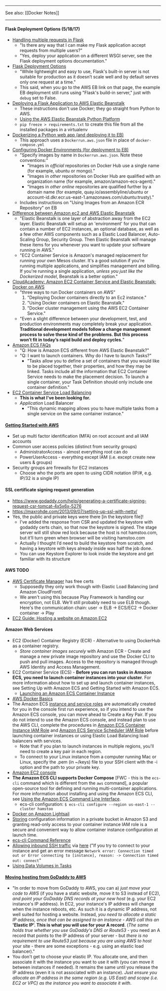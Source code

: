 ***

See also: [[Docker Notes]]

***

#### Flask Deployment Options (5/18/17)
* [Handling multiple requests in Flask](http://stackoverflow.com/questions/14672753/handling-multiple-requests-in-flask)
  * "Is there any way that I can make my Flask application accept requests from multiple users?"
  * "Yes, deploy your application on a different WSGI server, see the Flask deployment options documentation."
* [Flask Deployment Options](http://flask.pocoo.org/docs/0.12/deploying/)
  * "While lightweight and easy to use, Flask's built-in server is not suitable for production as it doesn’t scale well and by default serves only one request at a time."
  * This said, when you go to the AWS EB link on that page, the example EB deployment still runs using "Flask's build-in server," just with `debug` set to False.
* [Deploying a Flask Application to AWS Elastic Beanstalk](http://docs.aws.amazon.com/elasticbeanstalk/latest/dg/create-deploy-python-flask.html)
  * These instructions don't use Docker; they go straight from Python to AWS.
  * [Using the AWS Elastic Beanstalk Python Platform](http://docs.aws.amazon.com/elasticbeanstalk/latest/dg/create-deploy-python-container.html)
  * `pip freeze > requirements.txt` to create this file from all the installed packages in a virtualenv
* [Dockerizing a Python web app (and deploying it to EB)](https://aws.amazon.com/blogs/devops/dockerizing-a-python-web-app/)
  * This approach uses a `Dockerrun.aws.json` file in place of `docker-compose.yml`
* [Configuring Docker Environments (for deployment to EB)](http://docs.aws.amazon.com/elasticbeanstalk/latest/dg/create_deploy_docker.container.console.html)
  * "Specify images by name in `Dockerrun.aws.json`. Note these conventions:"
    * "Images in *official* repositories on Docker Hub use a single name (for example, ubuntu or mongo)."
    * "Images in *other* repositories on Docker Hub are qualified with an organization name (for example, amazon/amazon-ecs-agent)."
    * "Images in *other online* repositories are qualified further by a domain name (for example, quay.io/assemblyline/ubuntu or account-id.dkr.ecr.us-east-1.amazonaws.com/ubuntu:trusty)."
  * Includes instructions on "Using Images from an Amazon ECR Repository" on EB
* [Difference between Amazon ec2 and AWS Elastic Beanstalk](http://stackoverflow.com/questions/25956193/difference-between-amazon-ec2-and-aws-elastic-beanstalk)
  * "Elastic Beanstalk is one layer of abstraction away from the EC2 layer. Elastic Beanstalk will setup an 'environment' for you that can contain a number of EC2 instances, an optional database, as well as a few other AWS components such as a Elastic Load Balancer, Auto-Scaling Group, Security Group. Then Elastic Beanstalk will manage these items for you whenever you want to update your software running in AWS."
  * "EC2 Container Service is Amazon's managed replacement for running your own Mesos cluster. It's a good solution if you're running multiple applications, and simplifies management and billing. If you're running a single application, *unless you just like the Dockerized model*, Beanstalk is a better option."
* [CloudAcademy: Amazon EC2 Container Service and Elastic Beanstalk: Docker on AWS](http://cloudacademy.com/blog/amazon-ec2-container-service-docker-aws/)
  * "three ways to run Docker containers on AWS"
      1. "Deploying Docker containers directly to an Ec2 instance."
      2. "Using Docker containers on Elastic Beanstalk."
      3. "Docker cluster management using the AWS EC2 Container Service."
  * "Even a slight difference between your development, test, and production environments may completely break your application. **Traditional development models follow a change management process to solve these kind of the problems. But this process won’t fit in today’s rapid build and deploy cycles.**"
* [Amazon ECS FAQs](https://aws.amazon.com/ecs/faqs/)
  * "Q: How is Amazon ECS different from AWS Elastic Beanstalk?"
  * "Q: I want to launch containers. Why do I have to launch Tasks?"
    * "Tasks allow you to define a set of containers that you would like to be placed together, their properties, and how they may be linked. Tasks include all the information that EC2 Container Service needs to make the placement decision. To launch a single container, your Task Definition should only include one container definition."
* [EC2 Container Service Load Balancing](http://docs.aws.amazon.com/AmazonECS/latest/developerguide/service-load-balancing.html)
  * **This is what I've been looking for.**
  * *Application* Load Balancer
    * "This dynamic mapping allows you to have multiple tasks from a single service on the same container instance."

#### [Getting Started with AWS](https://www.youtube.com/watch?v=bFc5Fg9YSQg)
* Set up multi factor identification (MFA) on root account and all IAM accounts
* Common user access policies (distinct from security groups)
  * AdministratorAccess - almost everything root can do
  * PowerUserAccess - everything except IAM (i.e. except create new users & groups)
* Security groups are firewalls for EC2 instances
  * Choose who the ports are open to using CIDR notation (IP/#, e.g. IP/32 is a single IP)

#### SSL certificate signing request generation
* https://www.godaddy.com/help/generating-a-certificate-signing-request-csr-tomcat-4x5x6x-5276
* https://maxrohde.com/2013/09/07/setting-up-ssl-with-netty/
* Yes, the public and private keys were there [in the keystore file]!
  * I’ve added the response from CSR and  updated the keystore with godaddy certs chain, so that now the keystore is  signed. The stage server will still show red lock because the host is not hamstoo.com, but it’ll turn green when browser will be visiting hamstoo.com
  * Actually I thought I’d need to build the keystore from scratch, and having a keystore with keys already inside was half the job done. 
  * You can use Keystore Explorer to look inside the keystore and get familiar with its structure

#### AWS TODO
* [AWS Certificate Manager](https://aws.amazon.com/blogs/aws/new-aws-certificate-manager-deploy-ssltls-based-apps-on-aws/) has free certs
  * Supposedly they only work though with Elastic Load Balancing (and Amazon CloudFront)
  * We aren't using this because Play Framework is handling our encryption, not ELB.  We'll still probably need to use ELB though.  Here's the communication chain: user -> ELB -> ECS/EC2 -> Docker container -> Play
* [EC2 Guide: Hosting a website on Amazon EC2](http://www.paul-norman.co.uk/2011/02/hosting-a-website-on-amazon-ec2)

#### Amazon Web Services
* EC2 (Docker) Container Registry (ECR) - Alternative to using DockerHub as a container registry.
  * *Store container images securely* with Amazon ECR - Create and manage a new private image repository and use the Docker CLI to push and pull images. Access to the repository is managed through AWS Identity and Access Management. 
* EC2 Container Service (ECS) - **Before you can run tasks in Amazon ECS, you need to launch container instances into your cluster**. For more information about how to set up and launch container instances, see Setting Up with Amazon ECS and Getting Started with Amazon ECS.
  * [Launching an Amazon ECS Container Instance](http://docs.aws.amazon.com/AmazonECS/latest/developerguide/launch_container_instance.html)
* [AWS Docker Basics](http://docs.aws.amazon.com/AmazonECS/latest/developerguide/docker-basics.html)
* The Amazon ECS [instance and service roles](http://docs.aws.amazon.com/AmazonECS/latest/developerguide/get-set-up-for-amazon-ecs.html#create-an-iam-user) are automatically created for you in the console first run experience, so if you intend to use the Amazon ECS console, you can move ahead to Create a Key Pair. If you do not intend to use the Amazon ECS console, and instead plan to use the AWS CLI, complete the procedures in [Amazon ECS Container Instance IAM Role](http://docs.aws.amazon.com/AmazonECS/latest/developerguide/instance_IAM_role.html) and [Amazon ECS Service Scheduler IAM Role](http://docs.aws.amazon.com/AmazonECS/latest/developerguide/service_IAM_role.html) before launching container instances or using Elastic Load Balancing load balancers with services.
  * Note that if you plan to launch instances in multiple regions, you'll need to create a key pair in each region.
  * To connect to your Linux instance from a computer running Mac or Linux, specify the .pem (in ~/keys) file to your SSH client with the -i option and the path to your private key.
* [Amazon EC2 console](https://console.aws.amazon.com/ec2/)
* **The Amazon ECS CLI supports Docker Compose** [FWC - this is the `ecs-cli` command which is different from the `aws` command], a popular open-source tool for defining and running multi-container applications. For more information about installing and using the Amazon ECS CLI, see [Using the Amazon ECS Command Line Interface](http://docs.aws.amazon.com/AmazonECS/latest/developerguide/ECS_CLI.html).
  * ecs-cli configuration: `$ ecs-cli configure --region us-east-1 --cluster hamstoo`
* [Docker on Amazon Lightsail](https://davekz.com/docker-on-lightsail/)
* [Storing](http://docs.aws.amazon.com/AmazonECS/latest/developerguide/instance_IAM_role.html) configuration information in a private bucket in Amazon S3 and granting read-only access to your container instance IAM role is a secure and convenient way to allow container instance configuration at launch time.
* [ecs-cli Command Reference](http://docs.aws.amazon.com/AmazonECS/latest/developerguide/cmd-ecs-cli.html)
* [Allowing inbound SSH traffic](http://docs.aws.amazon.com/AWSEC2/latest/UserGuide/authorizing-access-to-an-instance.html#add-rule-authorize-access) via [here](http://docs.aws.amazon.com/AWSEC2/latest/UserGuide/TroubleshootingInstancesConnecting.html) ("If you try to connect to your instance and get an error message `Network error: Connection timed out or Error connecting to [instance], reason: -> Connection timed out: connect`"
* [Using Data Volumes in Tasks](http://docs.aws.amazon.com/AmazonECS/latest/developerguide/using_data_volumes.html)

#### [Moving hosting from GoDaddy to AWS](http://serverfault.com/questions/611805/switching-hosting-from-godaddy-to-aws)
* "In order to move from GoDaddy to AWS, you can a) *just move your code to AWS* (if you have a static website, move it to S3 instead of EC2), *and point your GoDaddy DNS records at your new host* (e.g. your EC2 instance's IP address). In EC2, your instance's IP address will change when the instance reboots, etc. As such it is a dynamic IP address, not well suited for hosting a website. Instead, *you need to allocate a static IP address, once that can be assigned to an instance - AWS call this an* **'Elastic IP'. This is what you will use for your A record**. (*The same holds true whether you use GoDaddy's DNS or Route53* - you need an A record that points to the IP address of your server - but *there is no requirement to use Route53 just because you are using AWS to host* your site - there are some exceptions - e.g. using an elastic load balancer)."
* You don't get to choose your elastic IP. You allocate one, and then associate it with the instance you want to use it with (you can move it between instances if needed). It remains the same until you release the IP address (even it is not associated with an instance). *Just ensure you allocate an IP address in the same region (e.g. US East) and scope (i.e. EC2 or VPC) as the instance you want to associate it with*.